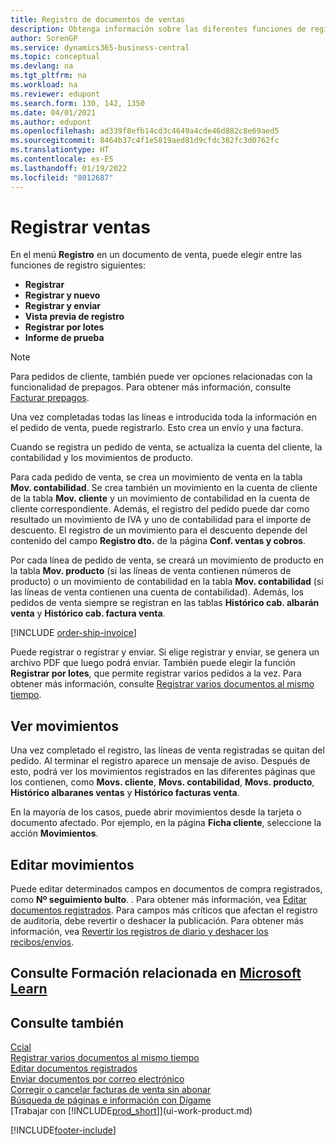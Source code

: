```yaml
---
title: Registro de documentos de ventas
description: Obtenga información sobre las diferentes funciones de registro para registrar documentos de ventas y cómo puede actualizar los documentos registrados.
author: SorenGP
ms.service: dynamics365-business-central
ms.topic: conceptual
ms.devlang: na
ms.tgt_pltfrm: na
ms.workload: na
ms.reviewer: edupont
ms.search.form: 130, 142, 1350
ms.date: 04/01/2021
ms.author: edupont
ms.openlocfilehash: ad339f8efb14cd3c4649a4cde46d882c8e69aed5
ms.sourcegitcommit: 8464b37c4f1e5819aed81d9cfdc382fc3d0762fc
ms.translationtype: HT
ms.contentlocale: es-ES
ms.lasthandoff: 01/19/2022
ms.locfileid: "8012687"
---
```

# <a name="posting-sales"></a>Registrar ventas

En el menú **Registro** en un documento de venta, puede elegir entre las funciones de registro siguientes:

* **Registrar**
* **Registrar y nuevo**
* **Registrar y enviar**
* **Vista previa de registro**
* **Registrar por lotes**
* **Informe de prueba**

> [!NOTE]
> Para pedidos de cliente, también puede ver opciones relacionadas con la funcionalidad de prepagos. Para obtener más información, consulte [Facturar prepagos](finance-invoice-prepayments.md).

Una vez completadas todas las líneas e introducida toda la información en el pedido de venta, puede registrarlo. Esto crea un envío y una factura.

Cuando se registra un pedido de venta, se actualiza la cuenta del cliente, la contabilidad y los movimientos de producto.

Para cada pedido de venta, se crea un movimiento de venta en la tabla **Mov. contabilidad**. Se crea también un movimiento en la cuenta de cliente de la tabla **Mov. cliente** y un movimiento de contabilidad en la cuenta de cliente correspondiente. Además, el registro del pedido puede dar como resultado un movimiento de IVA y uno de contabilidad para el importe de descuento. El registro de un movimiento para el descuento depende del contenido del campo **Registro dto.** de la página **Conf. ventas y cobros**.

Por cada línea de pedido de venta, se creará un movimiento de producto en la tabla **Mov. producto** (si las líneas de venta contienen números de producto) o un movimiento de contabilidad en la tabla **Mov. contabilidad** (si las líneas de venta contienen una cuenta de contabilidad). Además, los pedidos de venta siempre se registran en las tablas **Histórico cab. albarán venta** y **Histórico cab. factura venta**.

[!INCLUDE [order-ship-invoice](includes/order-ship-invoice.md)]

Puede registrar o registrar y enviar. Si elige registrar y enviar, se genera un archivo PDF que luego podrá enviar. También puede elegir la función **Registrar por lotes**, que permite registrar varios pedidos a la vez. Para obtener más información, consulte [Registrar varios documentos al mismo tiempo](ui-batch-posting.md).

## <a name="viewing-ledger-entries"></a>Ver movimientos

Una vez completado el registro, las líneas de venta registradas se quitan del pedido. Al terminar el registro aparece un mensaje de aviso. Después de esto, podrá ver los movimientos registrados en las diferentes páginas que los contienen, como **Movs. cliente**, **Movs. contabilidad**, **Movs. producto**, **Histórico albaranes ventas** y **Histórico facturas venta**.  

En la mayoría de los casos, puede abrir movimientos desde la tarjeta o documento afectado. Por ejemplo, en la página **Ficha cliente**, seleccione la acción **Movimientos**.

## <a name="editing-ledger-entries"></a>Editar movimientos

Puede editar determinados campos en documentos de compra registrados, como **Nº seguimiento bulto**. . Para obtener más información, vea [Editar documentos registrados](across-edit-posted-document.md). Para campos más críticos que afectan el registro de auditoría, debe revertir o deshacer la publicación. Para obtener más información, vea [Revertir los registros de diario y deshacer los recibos/envíos](finance-how-reverse-journal-posting.md).

## <a name="see-related-training-at-microsoft-learn"></a>Consulte Formación relacionada en [Microsoft Learn](/learn/modules/ship-invoice-items-dynamics-365-business-central/index)

## <a name="see-also"></a>Consulte también

[Ccial](sales-manage-sales.md)  
[Registrar varios documentos al mismo tiempo](ui-batch-posting.md)  
[Editar documentos registrados](across-edit-posted-document.md)  
[Enviar documentos por correo electrónico](ui-how-send-documents-email.md)  
[Corregir o cancelar facturas de venta sin abonar](sales-how-correct-cancel-sales-invoice.md)  
[Búsqueda de páginas e información con Dígame](ui-search.md)  
[Trabajar con [!INCLUDE[prod_short](includes/prod_short.md)]](ui-work-product.md)

[!INCLUDE[footer-include](includes/footer-banner.md)]  
